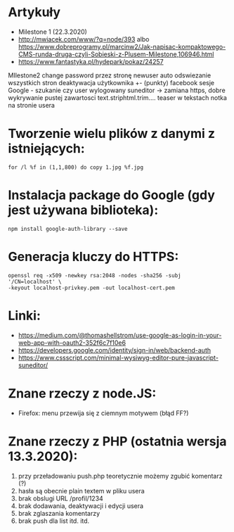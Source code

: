 # Artykuły
* Milestone 1 (22.3.2020)
* http://mwiacek.com/www/?q=node/393 albo https://www.dobreprogramy.pl/marcinw2/Jak-napisac-kompaktowego-CMS-runda-druga-czyli-Sobieski-z-Plusem-Milestone,106946.html
* https://www.fantastyka.pl/hydepark/pokaz/24257

MIlestone2
change password przez stronę newuser
auto odswiezanie wszystkich stron
deaktywacja użytkownika
+- (punkty)
facebook
sesje Google - szukanie czy user wylogowany
suneditor -> zamiana https, dobre wykrywanie pustej zawartosci text.striphtml.trim....
teaser w tekstach
notka na stronie usera

# Tworzenie wielu plików z danymi z istniejących:

```
for /l %f in (1,1,800) do copy 1.jpg %f.jpg
```

# Instalacja package do Google (gdy jest używana biblioteka):

```
npm install google-auth-library --save
```

# Generacja kluczy do HTTPS:

```
openssl req -x509 -newkey rsa:2048 -nodes -sha256 -subj '/CN=localhost' \
-keyout localhost-privkey.pem -out localhost-cert.pem
```

# Linki:
* https://medium.com/@thomashellstrom/use-google-as-login-in-your-web-app-with-oauth2-352f6c7f10e6
* https://developers.google.com/identity/sign-in/web/backend-auth
* https://www.cssscript.com/minimal-wysiwyg-editor-pure-javascript-suneditor/

# Znane rzeczy z node.JS:
* Firefox: menu przewija się z ciemnym motywem (błąd FF?)

# Znane rzeczy z PHP (ostatnia wersja 13.3.2020):
1. przy przeładowaniu push.php teoretycznie możemy zgubić komentarz (?)
2. hasła są obecnie plain textem w pliku usera
3. brak obslugi URL /profil/1234
4. brak dodawania, deaktywacji i edycji usera
5. brak zglaszania komentarzy
6. brak push dla list
itd. itd.
